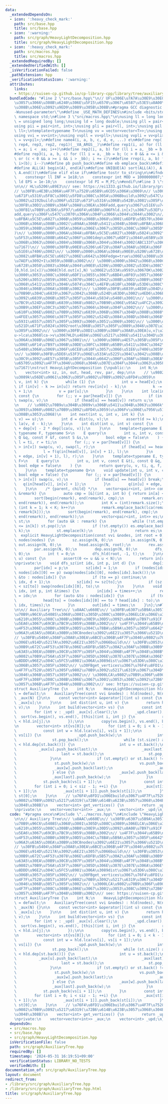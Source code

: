 ```yaml
---
data:
  _extendedDependsOn:
  - icon: ':heavy_check_mark:'
    path: src/base.hpp
    title: src/base.hpp
  - icon: ':warning:'
    path: src/graph/HeavyLightDecomposition.hpp
    title: src/graph/HeavyLightDecomposition.hpp
  - icon: ':heavy_check_mark:'
    path: src/macros.hpp
    title: src/macros.hpp
  _extendedRequiredBy: []
  _extendedVerifiedWith: []
  _isVerificationFailed: false
  _pathExtension: hpp
  _verificationStatusIcon: ':warning:'
  attributes:
    links:
    - https://suisen-cp.github.io/cp-library-cpp/library/tree/auxiliary_tree.hpp
  bundledCode: "#line 2 \"src/base.hpp\"\n// UF\u306E\u7A7A\u30E9\u30E0\u30C0\u6E21\
    \u3057\u3066\u308B\u6240\u306E\u5F15\u6570\u3067\u6587\u53E5\u8A00\u308F\u308C\
    \u308B\u306E\u3092\u9ED9\u3089\u305B\u308B\n#pragma GCC diagnostic ignored \"\
    -Wunused-parameter\"\n#define _USE_MATH_DEFINES\n#include <bits/stdc++.h>\nusing\
    \ namespace std;\n#line 3 \"src/macros.hpp\"\n\nusing ll = long long;\nusing ull\
    \ = unsigned long long;\nusing ld = long double;\nusing pll = pair<ll, ll>;\n\
    using pii = pair<int, int>;\nusing pli = pair<ll, int>;\nusing pil = pair<int,\
    \ ll>;\ntemplate<typename T>\nusing vv = vector<vector<T>>;\nusing vvl = vv<ll>;\n\
    using vvi = vv<int>;\nusing vvpll = vv<pll>;\nusing vvpli = vv<pli>;\nusing vvpil\
    \ = vv<pil>;\n#define name4(i, a, b, c, d, e, ...) e\n#define rep(...) name4(__VA_ARGS__,\
    \ rep4, rep3, rep2, rep1)(__VA_ARGS__)\n#define rep1(i, a) for (ll i = 0, _aa\
    \ = a; i < _aa; i++)\n#define rep2(i, a, b) for (ll i = a, _bb = b; i < _bb; i++)\n\
    #define rep3(i, a, b, c) for (ll i = a, _bb = b; (c > 0 && a <= i && i < _bb)\
    \ or (c < 0 && a >= i && i > _bb); i += c)\n#define rrep(i, a, b) for (ll i=(a);\
    \ i>(b); i--)\n#define pb push_back\n#define eb emplace_back\n#define mkp make_pair\n\
    #define ALL(A) begin(A), end(A)\n#define UNIQUE(A) sort(ALL(A)), A.erase(unique(ALL(A)),\
    \ A.end())\n#define elif else if\n#define tostr to_string\n\n#ifndef CONSTANTS\n\
    \    constexpr ll INF = 1e18;\n    constexpr int MOD = 1000000007;\n    constexpr\
    \ ld EPS = 1e-10;\n    constexpr ld PI = M_PI;\n#endif\n#line 3 \"src/graph/HeavyLightDecomposition.hpp\"\
    \n\n// HL\u5206\u89E3\n// see: https://ei1333.github.io/library/graph/tree/heavy-light-decomposition.hpp\n\
    // \u30FB\u4E3B\u306A\u4F7F\u7528\u65B9\u6CD5\u306A\u3069\n// \u3000\u30FB\u521D\
    \u671F\u5316\u5F8C\u3001\u5FD8\u308C\u305A\u306Bbuild\u3092\u547C\u3076\u3053\u3068\
    \u3002\u2192build\u306F\u521D\u671F\u5316\u306B\u542B\u3081\u305F\u3002\n// \u3000\
    \u30FB\u30D1\u30B9\u30AF\u30A8\u30EA\u306Fadd,query\u3067\u51E6\u7406\n// \u3000\
    \u30FB1\u70B9\u53D6\u5F97/\u66F4\u65B0\u306Fhld.in[x]\u3067\u53EF\u80FD\u3002\
    add,query\u306F\u547C\u3070\u306A\u304F\u3066\u3044\u3044\u3002\n// \u3000\u30FB\
    \u8FBA\u5C5E\u6027\u306B\u3059\u308B\u3068\u3001\u6DFB\u5B570\u304C\u6B20\u756A\
    \u306B\u306A\u308B\u3002(\u89AA\u306B\u5411\u304B\u3046\u8FBA\u3068\u5BFE\u5FDC\
    \u3059\u308B\u306F\u305A\u306A\u306E\u3067\u305D\u308C\u306F\u305D\u3046\u304B\
    )\n// \u3000\u3000\u306A\u304A\u8FBA\u5C5E\u6027\u306B\u5024\u3092\u5272\u308A\
    \u5F53\u3066\u308B\u6642\u306F\u3001dep\u3067\u6DF1\u3044\u65B9\u306E\u9802\u70B9\
    \u306B\u3063\u3066\u3084\u308B\u3068\u3044\u3044\u3002(ABC133f\u3068\u304B\u53C2\
    \u7167)\n// \u3000\u30FB\u90E8\u5206\u6728\u30AF\u30A8\u30EA\u306F[hld.in[x],hld.out[x])\u3067\
    \u51E6\u7406\u3002\n// \u3000\u3000\u306A\u304A\u90E8\u5206\u6728\u30AF\u30A8\u30EA\
    \u3082\u8FBA\u5C5E\u6027\u306E\u6642\u306Fedge=true\u306E\u3088\u3046\u306B\u5DE6\
    \u7AEF\u3092+1\u3059\u308B\u3002\n// \u3000\u3000\u3042\u3068\u300C\u90E8\u5206\
    \u6728\u3058\u3083\u306A\u3044\u90E8\u5206\u300D\u3082\u53D6\u308C\u308B\u3002\
    [0,hld.in[x])\u3068[hld.out[x],N) \u306E2\u533A\u9593\u3067OK\u3002\n// \u3000\
    \u3000\u3053\u308C\u3068\u6DF1\u3055\u3067\u6BD4\u8F03\u3057\u3066\u5834\u5408\
    \u5206\u3051\u3059\u308C\u3070\u3001\u3042\u308B\u30D1\u30B9\u306E\u624B\u524D\
    \u3068\u5411\u3053\u3046\u5074\u304C\u4EFB\u610F\u306B\u53D6\u308C\u308B\u3088\
    \u3046\u306B\u306A\u308B\u3002\n// \u3000\u30FB\u6839\u4ED8\u304D\u6728\u306F\u9802\
    \u70B90\u304C\u6839\u3067\u3042\u308B\u524D\u63D0\u3002\u4ED6\u306E\u9802\u70B9\
    \u3092\u6839\u306B\u3057\u305F\u3044\u5834\u5408\u3001\n// \u3000\u3000HLD\u69CB\
    \u7BC9\u524D\u306B\u6839\u3068\u9802\u70B90\u306E\u95A2\u4FC2\u3092\u5168\u3066\
    \u30B9\u30EF\u30C3\u30D7\u3057\u3066\u304A\u304F\u3002\n// \u3000\u3000\u2192\u4EFB\
    \u610F\u306E\u9802\u70B9\u3092\u6839\u306B\u3067\u304D\u308B\u3088\u3046\u6539\
    \u4FEE\u3057\u3066\u307F\u305F\u3002\u524D\u3084\u308D\u3046\u3068\u3057\u3066\
    \u5931\u6557\u3057\u305F\u3093\u3060\u3051\u3069\u3001\n// \u3000\u3000head\u306E\
    \u521D\u671F\u5024\u3092root\u306B\u3057\u305F\u3089\u3046\u307E\u304F\u3044\u3063\
    \u305F\u3002\n// \u3000\u30FB\u30D1\u30B9\u30AF\u30A8\u30EA[u,v]\u306B\u3066\u3001\
    u->lca\u3068lca->v\u3067HLD\u4E0A\u306E\u5217\u306E\u5411\u304D\u304C\u9006\u306B\
    \u306A\u308B\u306E\u3067\u3001\n// \u3000\u3000\u4E57\u305B\u305F\u30BB\u30B0\u6728\
    \u306E\u6F14\u7B97\u306B\u30DE\u30FC\u30B8\u65B9\u5411\u304C\u3042\u308B\u5834\
    \u5408\u306A\u3069\u306F\u6CE8\u610F\u3057\u3066\u51E6\u7406\u3059\u308B\u3002\
    \n// \u3000\u30FB\u5DE6\u53F3\u306E\u533A\u5225\u304C\u3042\u308B\u30E2\u30CE\u30A4\
    \u30C9\u3092\u4E57\u305B\u305F\u3044\u6642\u306F\u30AF\u30A8\u30EA\u3067\u95A2\
    \u6570S\u3092\u4F7F\u3046\u3068\u3046\u307E\u304F\u3044\u3063\u305F\u3002(cf1843F2\u53C2\
    \u7167)\nstruct HeavyLightDecomposition {\npublic:\n    int N;\n    vvi nodes;\n\
    \    vector<int> sz, in, out, head, rev, par, dep;\n\n    // \u9802\u70B9v\u304B\
    \u3089k\u56DE\u9061\u3063\u305F\u9802\u70B9\u3092\u8FD4\u3059\n    int la(int\
    \ v, int k) {\n        while (1) {\n            int u = head[v];\n           \
    \ if (in[v] - k >= in[u]) return rev[in[v] - k];\n            k -= in[v] - in[u]\
    \ + 1;\n            v = par[u];\n        }\n    }\n\n    int lca(int u, int v)\
    \ const {\n        for (;; v = par[head[v]]) {\n            if (in[u] > in[v])\
    \ swap(u, v);\n            if (head[u] == head[v]) return u;\n        }\n    }\n\
    \n    // \u9802\u70B9u\u304B\u3089v\u306B\u5411\u304B\u3063\u3066k\u500B\u9032\
    \u3093\u3060\u9802\u70B9\u3092\u8FD4\u3059(u\u306Fv\u306E\u7956\u5148\u3067\u3042\
    \u308B\u3053\u3068)\n    int next(int u, int v, int k) {\n        // assert(lca(u,\
    \ v) == u);\n        int d = dist(u, v);\n        assert(d >= k);\n        return\
    \ la(v, d - k);\n    }\n\n    int dist(int u, int v) const {\n        return dep[u]\
    \ + dep[v] - 2 * dep[lca(u, v)];\n    }\n\n    template<typename E, typename Q,\
    \ typename F, typename S>\n    E query(\n        int u, int v, const E &ti, const\
    \ Q &q, const F &f, const S &s,\n        bool edge = false\n    ) {\n        E\
    \ l = ti, r = ti;\n        for (;; v = par[head[v]]) {\n            if (in[u]\
    \ > in[v]) swap(u, v), swap(l, r);\n            if (head[u] == head[v]) break;\n\
    \            l = f(q(in[head[v]], in[v] + 1), l);\n        }\n        return s(f(q(in[u]\
    \ + edge, in[v] + 1), l), r);\n    }\n\n    template<typename E, typename Q, typename\
    \ F>\n    E query(\n        int u, int v, const E &ti, const Q &q, const F &f,\
    \ bool edge = false\n    ) {\n        return query(u, v, ti, q, f, f, edge);\n\
    \    }\n\n    template<typename Q>\n    void update(int u, int v, const Q &q,\
    \ bool edge = false) {\n        for (;; v = par[head[v]]) {\n            if (in[u]\
    \ > in[v]) swap(u, v);\n            if (head[u] == head[v]) break;\n         \
    \   q(in[head[v]], in[v] + 1);\n        }\n        q(in[u] + edge, in[v] + 1);\n\
    \    }\n\n    /* {parent, child} */\n    vector<pair<int, int>> compress(vector<int>\
    \ &remark) {\n        auto cmp = [&](int a, int b) { return in[a] < in[b]; };\n\
    \        sort(begin(remark), end(remark), cmp);\n        remark.erase(unique(begin(remark),\
    \ end(remark)), end(remark));\n        int K = (int)remark.size();\n        for\
    \ (int k = 1; k < K; k++)\n            remark.emplace_back(lca(remark[k - 1],\
    \ remark[k]));\n        sort(begin(remark), end(remark), cmp);\n        remark.erase(unique(begin(remark),\
    \ end(remark)), end(remark));\n        vector<pair<int, int>> es;\n        stack<int>\
    \ st;\n        for (auto &k : remark) {\n            while (!st.empty() && out[st.top()]\
    \ <= in[k]) st.pop();\n            if (!st.empty()) es.emplace_back(st.top(),\
    \ k);\n            st.emplace(k);\n        }\n        return es;\n    }\n\n  \
    \  explicit HeavyLightDecomposition(const vvi &nodes, int root = 0) : N(nodes.size()),\
    \ nodes(nodes) {\n        sz.assign(N, 0);\n        in.assign(N, 0);\n       \
    \ out.assign(N, 0);\n        head.assign(N, root);\n        rev.assign(N, 0);\n\
    \        par.assign(N, 0);\n        dep.assign(N, 0);\n        dfs_sz(root, -1,\
    \ 0);\n        int t = 0;\n        dfs_hld(root, -1, t);\n    }\n\n    int operator[](int\
    \ u) const {\n        assert(0 <= u && u < N);\n        return in[u];\n    }\n\
    \nprivate:\n    void dfs_sz(int idx, int p, int d) {\n        dep[idx] = d;\n\
    \        par[idx] = p;\n        sz[idx] = 1;\n        if (nodes[idx].size() &&\
    \ nodes[idx][0] == p) swap(nodes[idx][0], nodes[idx].back());\n        for (auto\
    \ &to : nodes[idx]) {\n            if (to == p) continue;\n            dfs_sz(to,\
    \ idx, d + 1);\n            sz[idx] += sz[to];\n            if (sz[nodes[idx][0]]\
    \ < sz[to]) swap(nodes[idx][0], to);\n        }\n    }\n\n    void dfs_hld(int\
    \ idx, int p, int &times) {\n        in[idx] = times++;\n        rev[in[idx]]\
    \ = idx;\n        for (auto &to : nodes[idx]) {\n            if (to == p) continue;\n\
    \            head[to] = (nodes[idx][0] == to ? head[idx] : to);\n            dfs_hld(to,\
    \ idx, times);\n        }\n        out[idx] = times;\n    }\n};\n#line 4 \"src/graph/AuxiliaryTree.hpp\"\
    \n\n// Auxiliary Tree\n// \u8AAC\u660E\n// \u30FB\u6307\u5B9A\u3057\u305F\u9802\
    \u70B9\u96C6\u5408S\u3068\u3001\u305D\u308C\u3089\u306ELCA\u306E\u307F\u3067\u69CB\
    \u6210\u3055\u308C\u308B\u30B0\u30E9\u30D5\u3092\u8A08\u7B97\u91CF|S|log|S|\u7A0B\
    \u5EA6\u3067\u69CB\u7BC9\u3059\u308B\u3002\n// \u4F7F\u3044\u65B9\n// \u30FB\u5168\
    \u4F53\u306E\u30B0\u30E9\u30D5\u304C\u78BA\u5B9A\u3057\u305F\u6642\u70B9\u3067\
    \u96A3\u63A5\u30EA\u30B9\u30C8nodes\u3092\u6E21\u3057\u3066\u521D\u671F\u5316\n\
    // \u30FB\u5404\u30AF\u30A8\u30EA\u6BCE\u306B\u4F7F\u3046\u9802\u70B9\u96C6\u5408\
    \u306E\u914D\u5217A\u3092\u6E21\u3057\u3066build\n// \u30FB\u3053\u306E\u30AF\u30E9\
    \u30B9\u672C\u4F53\u3078\u306E\u6DFB\u5B57\u30A2\u30AF\u30BB\u30B9\u3067\u96A3\
    \u63A5\u30EA\u30B9\u30C8\u307F\u305F\u3044\u306B\u4F7F\u3048\u308B\u3002\n// \u30FB\
    \u9802\u70B9\u756A\u53F7\u306F\u305D\u306E\u307E\u307E\u306A\u306E\u3067\u3001\
    \u8DDD\u96E2\u304C\u5FC5\u8981\u306A\u3089dist\u3067\u53D6\u308C\u308B\u3088\u3046\
    \u306B\u3057\u305F\u3002\n// \u30FBget_vertices\u3067\u76F4\u8FD1\u306Ebuild\u3067\
    \u4F7F\u7528\u3057\u305F\u9802\u70B9\u3092\u5217\u6319\u3067\u304D\u308B\u3088\
    \u3046\u306B\u3057\u305F\u3002\n// \u3000LCA\u9802\u70B9\u306F\u8907\u6570\u56DE\
    \u4F7F\u308F\u308C\u308B\u306E\u3067\u3001\u3053\u308C\u3092\u72B6\u614B\u623B\
    \u3057\u306B\u4F7F\u3048\u308B\u3002\n// see: https://suisen-cp.github.io/cp-library-cpp/library/tree/auxiliary_tree.hpp\n\
    struct AuxiliaryTree {\n    int N;\n    HeavyLightDecomposition hld;\n\n    AuxiliaryTree()\
    \ = default;\n    AuxiliaryTree(const vvi &nodes) : hld(nodes), N(nodes.size()),\
    \ _aux(N) {}\n\n    const vector<int> &operator[](int u) const {\n        return\
    \ _aux[u];\n    }\n\n    int dist(int u, int v) {\n        return hld.dist(u,\
    \ v);\n    }\n\n    int build(vector<int> vs) {\n        const int k = vs.size();\n\
    \        for (int v : _upd) _aux[v].clear();\n        _upd.clear();\n\n      \
    \  sort(vs.begin(), vs.end(), [this](int i, int j) {\n            return hld.in[i]\
    \ < hld.in[j];\n        });\n\n        copy(vs.begin(), vs.end(), back_inserter(_upd));\n\
    \n        vector<int> st{vs[0]};\n        for (int i = 0; i < k - 1; ++i) {\n\
    \            const int w = hld.lca(vs[i], vs[i + 1]);\n\n            if (w !=\
    \ vs[i]) {\n                _upd.push_back(w);\n                int last = st.back();\n\
    \                st.pop_back();\n                while (st.size() and hld.dep[w]\
    \ < hld.dep[st.back()]) {\n                    int u = st.back();\n          \
    \          _aux[u].push_back(last);\n                    _aux[last].push_back(u);\n\
    \                    last = st.back();\n                    st.pop_back();\n \
    \               }\n\n                if (st.empty() or st.back() != w) {\n   \
    \                 st.push_back(w);\n                    vs.push_back(w);\n   \
    \                 _aux[w].push_back(last);\n                    _aux[last].push_back(w);\n\
    \                } else {\n                    _aux[w].push_back(last);\n    \
    \                _aux[last].push_back(w);\n                }\n            }\n\n\
    \            st.push_back(vs[i + 1]);\n        }\n        const int siz = st.size();\n\
    \        for (int i = 0; i < siz - 1; ++i) {\n            _aux[st[i]].push_back(st[i\
    \ + 1]);\n            _aux[st[i + 1]].push_back(st[i]);\n        }\n        return\
    \ st[0];\n    }\n\n    // \u76F4\u8FD1\u306Ebuild\u3067\u4F7F\u7528\u3057\u305F\
    \u9802\u70B9\u3092\u5217\u6319(\u72B6\u614B\u623B\u3057\u3068\u304B\u306B\u4F7F\
    \u3048\u308B)\n    vector<int> get_vertices() {\n        return _upd;\n    }\n\
    \nprivate:\n    vector<vector<int>> _aux;\n    vector<int> _upd;\n};\n"
  code: "#pragma once\n#include \"../macros.hpp\"\n#include \"HeavyLightDecomposition.hpp\"\
    \n\n// Auxiliary Tree\n// \u8AAC\u660E\n// \u30FB\u6307\u5B9A\u3057\u305F\u9802\
    \u70B9\u96C6\u5408S\u3068\u3001\u305D\u308C\u3089\u306ELCA\u306E\u307F\u3067\u69CB\
    \u6210\u3055\u308C\u308B\u30B0\u30E9\u30D5\u3092\u8A08\u7B97\u91CF|S|log|S|\u7A0B\
    \u5EA6\u3067\u69CB\u7BC9\u3059\u308B\u3002\n// \u4F7F\u3044\u65B9\n// \u30FB\u5168\
    \u4F53\u306E\u30B0\u30E9\u30D5\u304C\u78BA\u5B9A\u3057\u305F\u6642\u70B9\u3067\
    \u96A3\u63A5\u30EA\u30B9\u30C8nodes\u3092\u6E21\u3057\u3066\u521D\u671F\u5316\n\
    // \u30FB\u5404\u30AF\u30A8\u30EA\u6BCE\u306B\u4F7F\u3046\u9802\u70B9\u96C6\u5408\
    \u306E\u914D\u5217A\u3092\u6E21\u3057\u3066build\n// \u30FB\u3053\u306E\u30AF\u30E9\
    \u30B9\u672C\u4F53\u3078\u306E\u6DFB\u5B57\u30A2\u30AF\u30BB\u30B9\u3067\u96A3\
    \u63A5\u30EA\u30B9\u30C8\u307F\u305F\u3044\u306B\u4F7F\u3048\u308B\u3002\n// \u30FB\
    \u9802\u70B9\u756A\u53F7\u306F\u305D\u306E\u307E\u307E\u306A\u306E\u3067\u3001\
    \u8DDD\u96E2\u304C\u5FC5\u8981\u306A\u3089dist\u3067\u53D6\u308C\u308B\u3088\u3046\
    \u306B\u3057\u305F\u3002\n// \u30FBget_vertices\u3067\u76F4\u8FD1\u306Ebuild\u3067\
    \u4F7F\u7528\u3057\u305F\u9802\u70B9\u3092\u5217\u6319\u3067\u304D\u308B\u3088\
    \u3046\u306B\u3057\u305F\u3002\n// \u3000LCA\u9802\u70B9\u306F\u8907\u6570\u56DE\
    \u4F7F\u308F\u308C\u308B\u306E\u3067\u3001\u3053\u308C\u3092\u72B6\u614B\u623B\
    \u3057\u306B\u4F7F\u3048\u308B\u3002\n// see: https://suisen-cp.github.io/cp-library-cpp/library/tree/auxiliary_tree.hpp\n\
    struct AuxiliaryTree {\n    int N;\n    HeavyLightDecomposition hld;\n\n    AuxiliaryTree()\
    \ = default;\n    AuxiliaryTree(const vvi &nodes) : hld(nodes), N(nodes.size()),\
    \ _aux(N) {}\n\n    const vector<int> &operator[](int u) const {\n        return\
    \ _aux[u];\n    }\n\n    int dist(int u, int v) {\n        return hld.dist(u,\
    \ v);\n    }\n\n    int build(vector<int> vs) {\n        const int k = vs.size();\n\
    \        for (int v : _upd) _aux[v].clear();\n        _upd.clear();\n\n      \
    \  sort(vs.begin(), vs.end(), [this](int i, int j) {\n            return hld.in[i]\
    \ < hld.in[j];\n        });\n\n        copy(vs.begin(), vs.end(), back_inserter(_upd));\n\
    \n        vector<int> st{vs[0]};\n        for (int i = 0; i < k - 1; ++i) {\n\
    \            const int w = hld.lca(vs[i], vs[i + 1]);\n\n            if (w !=\
    \ vs[i]) {\n                _upd.push_back(w);\n                int last = st.back();\n\
    \                st.pop_back();\n                while (st.size() and hld.dep[w]\
    \ < hld.dep[st.back()]) {\n                    int u = st.back();\n          \
    \          _aux[u].push_back(last);\n                    _aux[last].push_back(u);\n\
    \                    last = st.back();\n                    st.pop_back();\n \
    \               }\n\n                if (st.empty() or st.back() != w) {\n   \
    \                 st.push_back(w);\n                    vs.push_back(w);\n   \
    \                 _aux[w].push_back(last);\n                    _aux[last].push_back(w);\n\
    \                } else {\n                    _aux[w].push_back(last);\n    \
    \                _aux[last].push_back(w);\n                }\n            }\n\n\
    \            st.push_back(vs[i + 1]);\n        }\n        const int siz = st.size();\n\
    \        for (int i = 0; i < siz - 1; ++i) {\n            _aux[st[i]].push_back(st[i\
    \ + 1]);\n            _aux[st[i + 1]].push_back(st[i]);\n        }\n        return\
    \ st[0];\n    }\n\n    // \u76F4\u8FD1\u306Ebuild\u3067\u4F7F\u7528\u3057\u305F\
    \u9802\u70B9\u3092\u5217\u6319(\u72B6\u614B\u623B\u3057\u3068\u304B\u306B\u4F7F\
    \u3048\u308B)\n    vector<int> get_vertices() {\n        return _upd;\n    }\n\
    \nprivate:\n    vector<vector<int>> _aux;\n    vector<int> _upd;\n};\n"
  dependsOn:
  - src/macros.hpp
  - src/base.hpp
  - src/graph/HeavyLightDecomposition.hpp
  isVerificationFile: false
  path: src/graph/AuxiliaryTree.hpp
  requiredBy: []
  timestamp: '2024-05-31 16:19:51+09:00'
  verificationStatus: LIBRARY_NO_TESTS
  verifiedWith: []
documentation_of: src/graph/AuxiliaryTree.hpp
layout: document
redirect_from:
- /library/src/graph/AuxiliaryTree.hpp
- /library/src/graph/AuxiliaryTree.hpp.html
title: src/graph/AuxiliaryTree.hpp
---
```

